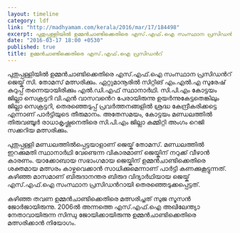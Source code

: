 ```yaml
---
layout: timeline
category: ldf
link: "http://madhyamam.com/kerala/2016/mar/17/184498"
excerpt: പുതുപ്പള്ളിയിൽ ഉമ്മൻചാണ്ടിക്കെതിരെ എസ്.എഫ്.ഐ സംസ്ഥാന പ്രസിഡൻറ് ജെയ്ക് സി. തോമസ് മത്സരിക്കും
date: "2016-03-17 18:00 +0530"
published: true
title: ഉമ്മൻചാണ്ടിക്കെതിരെ എസ്.എഫ്.ഐ പ്രസിഡൻറ്
---
```




പുതുപ്പള്ളിയിൽ ഉമ്മൻചാണ്ടിക്കെതിരെ എസ്.എഫ്.ഐ സംസ്ഥാന പ്രസിഡൻറ് ജെയ്ക് സി. തോമസ് മത്സരിക്കും. ഏറ്റുമാനൂരിൽ സിറ്റിങ് എം.എൽ.എ സുരേഷ് കുറുപ്പ് തന്നെയായിരിക്കും എൽ.ഡി.എഫ് സ്ഥാനാർഥി. സി.പി.എം കോട്ടയം ജില്ലാ സെക്രട്ടറി വി.എൻ വാസവൻെറ പേരായിരുന്നു ഉയർന്നുകേട്ടതെങ്കിലും ജില്ലാ സെക്രട്ടറി, തെരഞ്ഞെടുപ്പ് പ്രവർത്തനങ്ങളിൽ ശ്രദ്ധ കേന്ദ്രീകരിക്കട്ടെ എന്നാണ് പാർട്ടിയുടെ തീരുമാനം. അതേസമയം, കോട്ടയം മണ്ഡലത്തിൽ തിരുവഞ്ചൂർ രാധാകൃഷ്ണനെതിരെ സി.പി.എം ജില്ലാ കമ്മിറ്റി അംഗം റെജി സക്കറിയ മത്സരിക്കും.

പുതുപ്പള്ളി മണ്ഡലത്തിൽപ്പെട്ടയാളാണ് ജെയ്ക് തോമസ്. മണ്ഡലത്തിൽ ഇറക്കുമതി സ്ഥാനാർഥി വേണ്ടെന്ന വികാരമാണ് ജെയ്കിന് നറുക്ക് വീഴാൻ കാരണം. യാക്കോബായ സഭാംഗമായ ജെയ്കിന് ഉമ്മൻചാണ്ടിക്കെതിരെ ശക്തമായ മത്സരം കാഴ്ചവെക്കാൻ സാധിക്കുമെന്നാണ് പാർട്ടി കണക്കുകൂട്ടുന്നത്. കഴിഞ്ഞ മാസമാണ് ബിരുദാനന്തര ബിരുദ വിദ്യാർഥിയായ ജെയ്ക് എസ്.എഫ്.ഐ സംസ്ഥാന പ്രസിഡൻറായി തെരഞ്ഞെടുക്കപ്പെട്ടത്.

കഴിഞ്ഞ തവണ ഉമ്മൻചാണ്ടിക്കെതിരെ മത്സരിച്ചത് സുജ സൂസൻ ജോർജായിരുന്നു. 2006ൽ അന്നത്തെ എസ്.എഫ്.ഐ അഖിലേന്ത്യാ നേതാവായിരുന്ന സിന്ധു ജോയിക്കായിരുന്നു ഉമ്മൻചാണ്ടിക്കെതിരെ മത്സരിക്കാൻ നിയോഗം.
